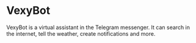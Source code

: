 # VexyBot
VexyBot is a virtual assistant in the Telegram messenger. It can search in the internet, tell the weather, create notifications and more.

